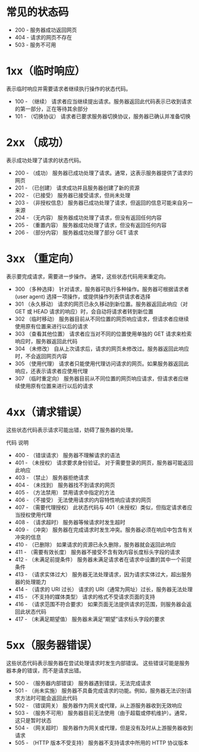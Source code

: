# 常见的状态码
- 200 - 服务器成功返回网页
- 404 - 请求的网页不存在
- 503 - 服务不可用

# 1xx（临时响应）
表示临时响应并需要请求者继续执行操作的状态代码。

- 100 - （继续） 请求者应当继续提出请求。服务器返回此代码表示已收到请求的第一部分，正在等待其余部分
- 101 - （切换协议） 请求者已要求服务器切换协议，服务器已确认并准备切换

# 2xx （成功） 
表示成功处理了请求的状态代码。

- 200 - （成功） 服务器已成功处理了请求。通常，这表示服务器提供了请求的网页
- 201 - （已创建） 请求成功并且服务器创建了新的资源
- 202 - （已接受） 服务器已接受请求，但尚未处理
- 203 - （非授权信息） 服务器已成功处理了请求，但返回的信息可能来自另一来源
- 204 - （无内容） 服务器成功处理了请求，但没有返回任何内容
- 205 - （重置内容） 服务器成功处理了请求，但没有返回任何内容
- 206 - （部分内容） 服务器成功处理了部分 GET 请求

# 3xx （重定向） 
表示要完成请求，需要进一步操作。 通常，这些状态代码用来重定向。

- 300 （多种选择） 针对请求，服务器可执行多种操作。服务器可根据请求者 (user agent) 选择一项操作，或提供操作列表供请求者选择
- 301 （永久移动） 请求的网页已永久移动到新位置。服务器返回此响应（对 GET 或 HEAD 请求的响应）时，会自动将请求者转到新位置
- 302 （临时移动） 服务器目前从不同位置的网页响应请求，但请求者应继续使用原有位置来进行以后的请求
- 303 （查看其他位置） 请求者应当对不同的位置使用单独的 GET 请求来检索响应时，服务器返回此代码
- 304 （未修改） 自从上次请求后，请求的网页未修改过。服务器返回此响应时，不会返回网页内容
- 305 （使用代理） 请求者只能使用代理访问请求的网页。如果服务器返回此响应，还表示请求者应使用代理
- 307 （临时重定向） 服务器目前从不同位置的网页响应请求，但请求者应继续使用原有位置来进行以后的请求

# 4xx（请求错误） 
这些状态代码表示请求可能出错，妨碍了服务器的处理。

代码 说明 
- 400 - （错误请求） 服务器不理解请求的语法
- 401 - （未授权） 请求要求身份验证。 对于需要登录的网页，服务器可能返回此响应
- 403 - （禁止） 服务器拒绝请求
- 404 - （未找到） 服务器找不到请求的网页
- 405 - （方法禁用） 禁用请求中指定的方法
- 406 - （不接受） 无法使用请求的内容特性响应请求的网页
- 407 - （需要代理授权） 此状态代码与 401（未授权）类似，但指定请求者应当授权使用代理
- 408 - （请求超时） 服务器等候请求时发生超时
- 409 - （冲突） 服务器在完成请求时发生冲突。服务器必须在响应中包含有关冲突的信息
- 410 - （已删除） 如果请求的资源已永久删除，服务器就会返回此响应
- 411 - （需要有效长度） 服务器不接受不含有效内容长度标头字段的请求
- 412 - （未满足前提条件） 服务器未满足请求者在请求中设置的其中一个前提条件
- 413 - （请求实体过大） 服务器无法处理请求，因为请求实体过大，超出服务器的处理能力
- 414 - （请求的 URI 过长） 请求的 URI（通常为网址）过长，服务器无法处理
- 415 - （不支持的媒体类型） 请求的格式不受请求页面的支持
- 416 - （请求范围不符合要求） 如果页面无法提供请求的范围，则服务器会返回此状态代码
- 417 - （未满足期望值） 服务器未满足”期望”请求标头字段的要求

# 5xx（服务器错误） 
这些状态代码表示服务器在尝试处理请求时发生内部错误。 这些错误可能是服务器本身的错误，而不是请求出错。

- 500 - （服务器内部错误） 服务器遇到错误，无法完成请求
- 501 - （尚未实施） 服务器不具备完成请求的功能。例如，服务器无法识别请求方法时可能会返回此代码
- 502 - （错误网关） 服务器作为网关或代理，从上游服务器收到无效响应
- 503 - （服务不可用） 服务器目前无法使用（由于超载或停机维护）。通常，这只是暂时状态
- 504 - （网关超时） 服务器作为网关或代理，但是没有及时从上游服务器收到请求
- 505 - （HTTP 版本不受支持） 服务器不支持请求中所用的 HTTP 协议版本
